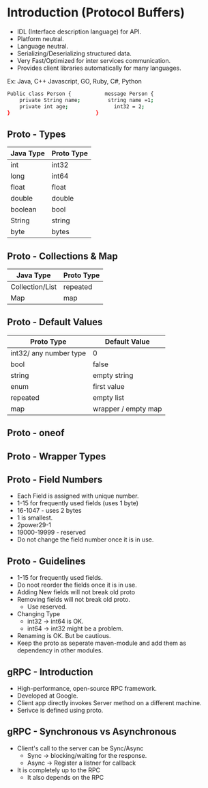 # Introduction (Protocol Buffers)

  *	IDL (Interface description language) for API.
  * Platform neutral.
  *	Language neutral.
  *	Serializing/Deserializing structured data.
  *	Very Fast/Optimized for inter services communication.
  *	Provides client libraries automatically for many languages.

Ex: Java, C++ Javascript, GO, Ruby, C#, Python

```bash
Public class Person { 			message Person {
    private String name;		 string name =1;
    private int age;			   int32 = 2;
}                            }        
```

## Proto - Types

| Java Type     | Proto Type    |
| ------------- | ------------- |
| int           | int32         |
| long          | int64         |
| float         | float         |
| double        | double        |
| boolean       | bool          |
| String        | string        |
| byte          | bytes         |

## Proto - Collections & Map

| Java Type          | Proto Type    |
| ------------------ | ------------- |
| Collection/List    | repeated      |
| Map                | map           |

## Proto - Default Values

| Proto Type                      | Default Value        |
| ------------------------------- | ---------------------|
| int32/ any number type          | 0                    |
| bool                            | false                |
| string                          | empty string         |
| enum                            | first value          |
| repeated                        | empty list           |
| map                             | wrapper / empty map  |

## Proto - oneof

## Proto - Wrapper Types

## Proto - Field Numbers

 * Each Field is assigned with unique number.
 * 1-15 for frequently used fields (uses 1 byte)
 * 16-1047 - uses 2 bytes
 * 1 is smallest.
 * 2power29-1
 * 19000-19999 - reserved
 * Do not change the field number once it is in use.

## Proto - Guidelines

 * 1-15 for frequently used fields.
 * Do noot reorder the fields once it is in use.
 * Adding New fields will not break old proto
 * Removing fields will not break old proto.
    * Use reserved.
 * Changing Type
    * int32 → int64 is OK.
    * int64 → int32 might be a problem.
 * Renaming is OK. But be cautious.
 * Keep the proto as seperate maven-module and add them as dependency in other modules.

## gRPC - Introduction

 * High-performance, open-source RPC framework.
 * Developed at Google.
 * Client app directly invokes Server method on a different machine.
 * Serivce is defined using proto.

## gRPC - Synchronous vs Asynchronous

 * Client's call to the server can be Sync/Async
    *  Sync → blocking/waiting for the response.
    *  Async → Register a listner for callback
 * It is completely up to the RPC
    * It also depends on the RPC
